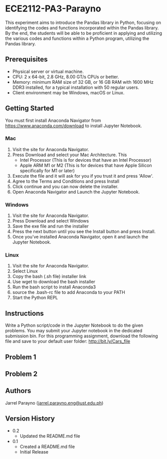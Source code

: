 # ECE2112-PA3-Parayno

This experiment aims to introduce the Pandas library in Python, focusing on identifying the codes and functions incorporated within the Pandas library. By the end, the students will be able to be proficient in applying and utilizing the various codes and functions within a Python program, utilizing the Pandas library.

## Prerequisites 
* Physical server or virtual machine.
* CPU: 2 x 64-bit, 2.8 GHz, 8.00 GT/s CPUs or better.
* Memory: minimum RAM size of 32 GB, or 16 GB RAM with 1600 MHz DDR3 installed, for a typical installation with 50 regular users.
* Client environment may be Windows, macOS or Linux.
  
## Getting Started

You must first install Anaconda Navigator from https://www.anaconda.com/download to install Jupyter Notebook. 

### Mac
1. Visit the site for Anaconda Navigator.
2. Press Download and select your Mac Architecture. This
   * Intel Processor (This is for devices that have an Intel Processor)
   * Apple ARM M1 or M2 (This is for devices that have Apple Silicon specifically for M1 or later)
3. Execute the file and it will ask for you if you trust it and press 'Allow'.
4. Agree to the Terms and Conditions and press Install
5. Click continue and you can now delete the installer.
6. Open Anaconda Navigator and Launch the Jupyter Notebook.

### Windows
1. Visit the site for Anaconda Navigator.
2. Press Download and select Windows
3. Save the exe file and run the installer
4. Press the next button until you see the Install button and press Install.
5. Once you’ve installed Anaconda Navigator, open it and launch the Jupyter Notebook.

### Linux
1. Visit the site for Anaconda Navigator.
2. Select Linux
3. Copy the bash (.sh file) installer link
4. Use wget to download the bash installer
5. Run the bash script to install Anaconda3
6. source the .bash-rc file to add Anaconda to your PATH
7. Start the Python REPL

## Instructions
Write a Python script/code in the Jupyter Notebook to do the given problems. You may submit your Jupyter notebook in the dedicated submission bin.
For this programming assignment, download the following file and save to your default user folder:
http://bit.ly/Cars_file

## Problem 1

## Problem 2

## Authors
Jarrel Parayno (jarrel.parayno.eng@ust.edu.ph)

## Version History

* 0.2
  * Updated the README.md file
* 0.1
  * Created a README.md file
  * Initial Release 
